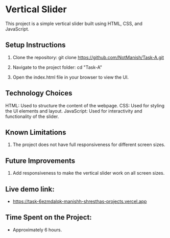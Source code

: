 # Vertical Slider

This project is a simple vertical slider built using HTML, CSS, and JavaScript.

## Setup Instructions

1. Clone the repository: git clone https://github.com/NotManish/Task-A.git

2. Navigate to the project folder: cd "Task-A"

3. Open the index.html file in your browser to view the UI.

## Technology Choices

HTML: Used to structure the content of the webpage.
CSS: Used for styling the UI elements and layout.
JavaScript: Used for interactivity and functionality of the slider.

## Known Limitations

1. The project does not have full responsiveness for different screen sizes.

## Future Improvements
 1. Add responsiveness to make the vertical slider work on all screen sizes.


 
## Live demo link:
- https://task-6ezmdalqk-manishh-shresthas-projects.vercel.app

## Time Spent on the Project:
- Approximately 6 hours.
